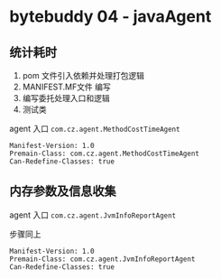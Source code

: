 # bytebuddy 04 - javaAgent

## 统计耗时
1. pom 文件引入依赖并处理打包逻辑
2. MANIFEST.MF文件 编写 
3. 编写委托处理入口和逻辑 
4. 测试类

agent 入口 `com.cz.agent.MethodCostTimeAgent`

```manifest
Manifest-Version: 1.0
Premain-Class: com.cz.agent.MethodCostTimeAgent
Can-Redefine-Classes: true

```

## 内存参数及信息收集

agent 入口 `com.cz.agent.JvmInfoReportAgent`

步骤同上


```manifest
Manifest-Version: 1.0
Premain-Class: com.cz.agent.JvmInfoReportAgent
Can-Redefine-Classes: true

```